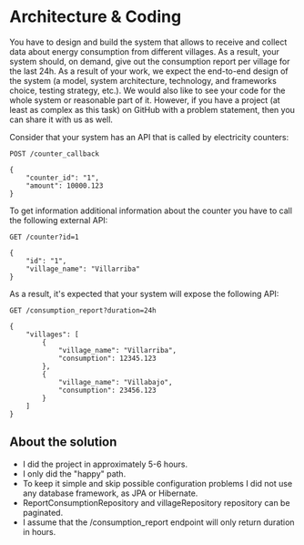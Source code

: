 # Architecture & Coding

You have to design and build the system that allows to receive and collect data about energy consumption from different 
villages. As a result, your system should, on demand, give out the consumption report per village for the last 24h. As 
a result of your work, we expect the end-to-end design of the system (a model, system architecture, technology, and 
frameworks choice, testing strategy, etc.). We would also like to see your code for the whole system or reasonable part 
of it. However, if you have a project (at least as complex as this task) on GitHub with a problem statement, then you 
can share it with us as well.

Consider that your system has an API that is called by electricity counters:

`POST /counter_callback`
```
{
    "counter_id": "1",
    "amount": 10000.123
}
```

To get information additional information about the counter you have to call the following external API:

`GET /counter?id=1`
```
{
    "id": "1",
    "village_name": "Villarriba"
}
```

As a result, it's expected that your system will expose the following API:

`GET /consumption_report?duration=24h`
```
{
    "villages": [
        {
            "village_name": "Villarriba",
            "consumption": 12345.123
        },
        {
            "village_name": "Villabajo",
            "consumption": 23456.123
        }
    ]
}    
```

## About the solution

- I did the project in approximately 5-6 hours.
- I only did the "happy" path.
- To keep it simple and skip possible configuration problems I did not use any database framework, as JPA or Hibernate.
- ReportConsumptionRepository and villageRepository repository can be paginated.
- I assume that the /consumption_report endpoint will only return duration in hours.